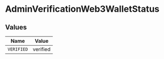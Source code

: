 # AdminVerificationWeb3WalletStatus


## Values

| Name       | Value      |
| ---------- | ---------- |
| `VERIFIED` | verified   |